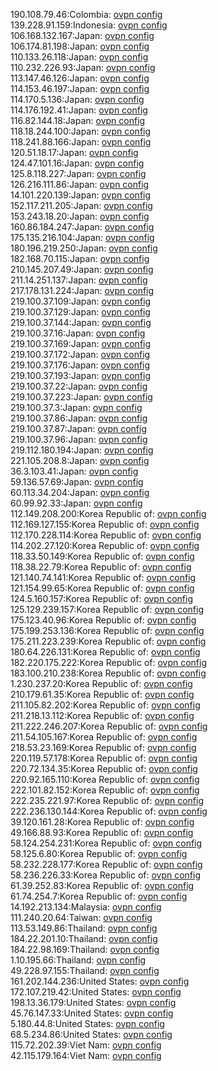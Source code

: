 190.108.79.46:Colombia: [ovpn config](vpn/190_108_79_46.ovpn)  
139.228.91.159:Indonesia: [ovpn config](vpn/139_228_91_159.ovpn)  
106.168.132.167:Japan: [ovpn config](vpn/106_168_132_167.ovpn)  
106.174.81.198:Japan: [ovpn config](vpn/106_174_81_198.ovpn)  
110.133.26.118:Japan: [ovpn config](vpn/110_133_26_118.ovpn)  
110.232.226.93:Japan: [ovpn config](vpn/110_232_226_93.ovpn)  
113.147.46.126:Japan: [ovpn config](vpn/113_147_46_126.ovpn)  
114.153.46.197:Japan: [ovpn config](vpn/114_153_46_197.ovpn)  
114.170.5.136:Japan: [ovpn config](vpn/114_170_5_136.ovpn)  
114.176.192.41:Japan: [ovpn config](vpn/114_176_192_41.ovpn)  
116.82.144.18:Japan: [ovpn config](vpn/116_82_144_18.ovpn)  
118.18.244.100:Japan: [ovpn config](vpn/118_18_244_100.ovpn)  
118.241.88.166:Japan: [ovpn config](vpn/118_241_88_166.ovpn)  
120.51.18.17:Japan: [ovpn config](vpn/120_51_18_17.ovpn)  
124.47.101.16:Japan: [ovpn config](vpn/124_47_101_16.ovpn)  
125.8.118.227:Japan: [ovpn config](vpn/125_8_118_227.ovpn)  
126.216.111.86:Japan: [ovpn config](vpn/126_216_111_86.ovpn)  
14.101.220.139:Japan: [ovpn config](vpn/14_101_220_139.ovpn)  
152.117.211.205:Japan: [ovpn config](vpn/152_117_211_205.ovpn)  
153.243.18.20:Japan: [ovpn config](vpn/153_243_18_20.ovpn)  
160.86.184.247:Japan: [ovpn config](vpn/160_86_184_247.ovpn)  
175.135.216.104:Japan: [ovpn config](vpn/175_135_216_104.ovpn)  
180.196.219.250:Japan: [ovpn config](vpn/180_196_219_250.ovpn)  
182.168.70.115:Japan: [ovpn config](vpn/182_168_70_115.ovpn)  
210.145.207.49:Japan: [ovpn config](vpn/210_145_207_49.ovpn)  
211.14.251.137:Japan: [ovpn config](vpn/211_14_251_137.ovpn)  
217.178.131.224:Japan: [ovpn config](vpn/217_178_131_224.ovpn)  
219.100.37.109:Japan: [ovpn config](vpn/219_100_37_109.ovpn)  
219.100.37.129:Japan: [ovpn config](vpn/219_100_37_129.ovpn)  
219.100.37.144:Japan: [ovpn config](vpn/219_100_37_144.ovpn)  
219.100.37.16:Japan: [ovpn config](vpn/219_100_37_16.ovpn)  
219.100.37.169:Japan: [ovpn config](vpn/219_100_37_169.ovpn)  
219.100.37.172:Japan: [ovpn config](vpn/219_100_37_172.ovpn)  
219.100.37.176:Japan: [ovpn config](vpn/219_100_37_176.ovpn)  
219.100.37.193:Japan: [ovpn config](vpn/219_100_37_193.ovpn)  
219.100.37.22:Japan: [ovpn config](vpn/219_100_37_22.ovpn)  
219.100.37.223:Japan: [ovpn config](vpn/219_100_37_223.ovpn)  
219.100.37.3:Japan: [ovpn config](vpn/219_100_37_3.ovpn)  
219.100.37.86:Japan: [ovpn config](vpn/219_100_37_86.ovpn)  
219.100.37.87:Japan: [ovpn config](vpn/219_100_37_87.ovpn)  
219.100.37.96:Japan: [ovpn config](vpn/219_100_37_96.ovpn)  
219.112.180.194:Japan: [ovpn config](vpn/219_112_180_194.ovpn)  
221.105.208.8:Japan: [ovpn config](vpn/221_105_208_8.ovpn)  
36.3.103.41:Japan: [ovpn config](vpn/36_3_103_41.ovpn)  
59.136.57.69:Japan: [ovpn config](vpn/59_136_57_69.ovpn)  
60.113.34.204:Japan: [ovpn config](vpn/60_113_34_204.ovpn)  
60.99.92.33:Japan: [ovpn config](vpn/60_99_92_33.ovpn)  
112.149.208.200:Korea Republic of: [ovpn config](vpn/112_149_208_200.ovpn)  
112.169.127.155:Korea Republic of: [ovpn config](vpn/112_169_127_155.ovpn)  
112.170.228.114:Korea Republic of: [ovpn config](vpn/112_170_228_114.ovpn)  
114.202.27.120:Korea Republic of: [ovpn config](vpn/114_202_27_120.ovpn)  
118.33.50.149:Korea Republic of: [ovpn config](vpn/118_33_50_149.ovpn)  
118.38.22.79:Korea Republic of: [ovpn config](vpn/118_38_22_79.ovpn)  
121.140.74.141:Korea Republic of: [ovpn config](vpn/121_140_74_141.ovpn)  
121.154.99.65:Korea Republic of: [ovpn config](vpn/121_154_99_65.ovpn)  
124.5.160.157:Korea Republic of: [ovpn config](vpn/124_5_160_157.ovpn)  
125.129.239.157:Korea Republic of: [ovpn config](vpn/125_129_239_157.ovpn)  
175.123.40.96:Korea Republic of: [ovpn config](vpn/175_123_40_96.ovpn)  
175.199.253.136:Korea Republic of: [ovpn config](vpn/175_199_253_136.ovpn)  
175.211.223.239:Korea Republic of: [ovpn config](vpn/175_211_223_239.ovpn)  
180.64.226.131:Korea Republic of: [ovpn config](vpn/180_64_226_131.ovpn)  
182.220.175.222:Korea Republic of: [ovpn config](vpn/182_220_175_222.ovpn)  
183.100.210.238:Korea Republic of: [ovpn config](vpn/183_100_210_238.ovpn)  
1.230.237.20:Korea Republic of: [ovpn config](vpn/1_230_237_20.ovpn)  
210.179.61.35:Korea Republic of: [ovpn config](vpn/210_179_61_35.ovpn)  
211.105.82.202:Korea Republic of: [ovpn config](vpn/211_105_82_202.ovpn)  
211.218.13.112:Korea Republic of: [ovpn config](vpn/211_218_13_112.ovpn)  
211.222.246.207:Korea Republic of: [ovpn config](vpn/211_222_246_207.ovpn)  
211.54.105.167:Korea Republic of: [ovpn config](vpn/211_54_105_167.ovpn)  
218.53.23.169:Korea Republic of: [ovpn config](vpn/218_53_23_169.ovpn)  
220.119.57.178:Korea Republic of: [ovpn config](vpn/220_119_57_178.ovpn)  
220.72.134.35:Korea Republic of: [ovpn config](vpn/220_72_134_35.ovpn)  
220.92.165.110:Korea Republic of: [ovpn config](vpn/220_92_165_110.ovpn)  
222.101.82.152:Korea Republic of: [ovpn config](vpn/222_101_82_152.ovpn)  
222.235.221.97:Korea Republic of: [ovpn config](vpn/222_235_221_97.ovpn)  
222.236.130.144:Korea Republic of: [ovpn config](vpn/222_236_130_144.ovpn)  
39.120.161.28:Korea Republic of: [ovpn config](vpn/39_120_161_28.ovpn)  
49.166.88.93:Korea Republic of: [ovpn config](vpn/49_166_88_93.ovpn)  
58.124.254.231:Korea Republic of: [ovpn config](vpn/58_124_254_231.ovpn)  
58.125.6.80:Korea Republic of: [ovpn config](vpn/58_125_6_80.ovpn)  
58.232.228.177:Korea Republic of: [ovpn config](vpn/58_232_228_177.ovpn)  
58.236.226.33:Korea Republic of: [ovpn config](vpn/58_236_226_33.ovpn)  
61.39.252.83:Korea Republic of: [ovpn config](vpn/61_39_252_83.ovpn)  
61.74.254.7:Korea Republic of: [ovpn config](vpn/61_74_254_7.ovpn)  
14.192.213.134:Malaysia: [ovpn config](vpn/14_192_213_134.ovpn)  
111.240.20.64:Taiwan: [ovpn config](vpn/111_240_20_64.ovpn)  
113.53.149.86:Thailand: [ovpn config](vpn/113_53_149_86.ovpn)  
184.22.201.10:Thailand: [ovpn config](vpn/184_22_201_10.ovpn)  
184.22.98.169:Thailand: [ovpn config](vpn/184_22_98_169.ovpn)  
1.10.195.66:Thailand: [ovpn config](vpn/1_10_195_66.ovpn)  
49.228.97.155:Thailand: [ovpn config](vpn/49_228_97_155.ovpn)  
161.202.144.236:United States: [ovpn config](vpn/161_202_144_236.ovpn)  
172.107.219.42:United States: [ovpn config](vpn/172_107_219_42.ovpn)  
198.13.36.179:United States: [ovpn config](vpn/198_13_36_179.ovpn)  
45.76.147.33:United States: [ovpn config](vpn/45_76_147_33.ovpn)  
5.180.44.8:United States: [ovpn config](vpn/5_180_44_8.ovpn)  
68.5.234.86:United States: [ovpn config](vpn/68_5_234_86.ovpn)  
115.72.202.39:Viet Nam: [ovpn config](vpn/115_72_202_39.ovpn)  
42.115.179.164:Viet Nam: [ovpn config](vpn/42_115_179_164.ovpn)  
